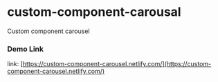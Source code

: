 # custom-component-carousal
Custom component carousel

### Demo Link

link: [https://custom-component-carousel.netlify.com/](https://custom-component-carousel.netlify.com/)

